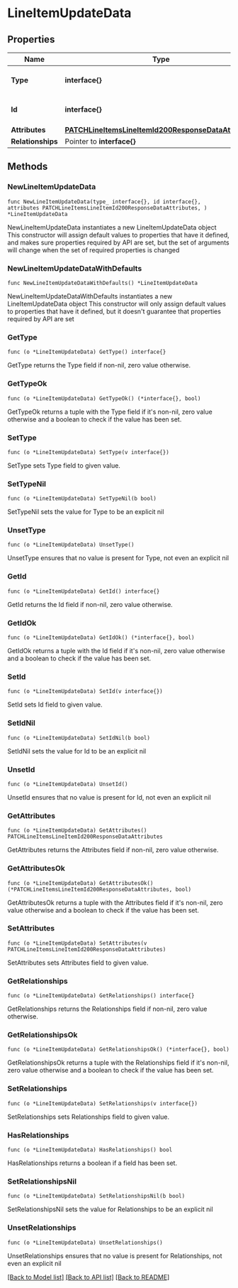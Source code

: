 # LineItemUpdateData

## Properties

Name | Type | Description | Notes
------------ | ------------- | ------------- | -------------
**Type** | **interface{}** | The resource&#39;s type | 
**Id** | **interface{}** | The resource&#39;s id | 
**Attributes** | [**PATCHLineItemsLineItemId200ResponseDataAttributes**](PATCHLineItemsLineItemId200ResponseDataAttributes.md) |  | 
**Relationships** | Pointer to **interface{}** |  | [optional] 

## Methods

### NewLineItemUpdateData

`func NewLineItemUpdateData(type_ interface{}, id interface{}, attributes PATCHLineItemsLineItemId200ResponseDataAttributes, ) *LineItemUpdateData`

NewLineItemUpdateData instantiates a new LineItemUpdateData object
This constructor will assign default values to properties that have it defined,
and makes sure properties required by API are set, but the set of arguments
will change when the set of required properties is changed

### NewLineItemUpdateDataWithDefaults

`func NewLineItemUpdateDataWithDefaults() *LineItemUpdateData`

NewLineItemUpdateDataWithDefaults instantiates a new LineItemUpdateData object
This constructor will only assign default values to properties that have it defined,
but it doesn't guarantee that properties required by API are set

### GetType

`func (o *LineItemUpdateData) GetType() interface{}`

GetType returns the Type field if non-nil, zero value otherwise.

### GetTypeOk

`func (o *LineItemUpdateData) GetTypeOk() (*interface{}, bool)`

GetTypeOk returns a tuple with the Type field if it's non-nil, zero value otherwise
and a boolean to check if the value has been set.

### SetType

`func (o *LineItemUpdateData) SetType(v interface{})`

SetType sets Type field to given value.


### SetTypeNil

`func (o *LineItemUpdateData) SetTypeNil(b bool)`

 SetTypeNil sets the value for Type to be an explicit nil

### UnsetType
`func (o *LineItemUpdateData) UnsetType()`

UnsetType ensures that no value is present for Type, not even an explicit nil
### GetId

`func (o *LineItemUpdateData) GetId() interface{}`

GetId returns the Id field if non-nil, zero value otherwise.

### GetIdOk

`func (o *LineItemUpdateData) GetIdOk() (*interface{}, bool)`

GetIdOk returns a tuple with the Id field if it's non-nil, zero value otherwise
and a boolean to check if the value has been set.

### SetId

`func (o *LineItemUpdateData) SetId(v interface{})`

SetId sets Id field to given value.


### SetIdNil

`func (o *LineItemUpdateData) SetIdNil(b bool)`

 SetIdNil sets the value for Id to be an explicit nil

### UnsetId
`func (o *LineItemUpdateData) UnsetId()`

UnsetId ensures that no value is present for Id, not even an explicit nil
### GetAttributes

`func (o *LineItemUpdateData) GetAttributes() PATCHLineItemsLineItemId200ResponseDataAttributes`

GetAttributes returns the Attributes field if non-nil, zero value otherwise.

### GetAttributesOk

`func (o *LineItemUpdateData) GetAttributesOk() (*PATCHLineItemsLineItemId200ResponseDataAttributes, bool)`

GetAttributesOk returns a tuple with the Attributes field if it's non-nil, zero value otherwise
and a boolean to check if the value has been set.

### SetAttributes

`func (o *LineItemUpdateData) SetAttributes(v PATCHLineItemsLineItemId200ResponseDataAttributes)`

SetAttributes sets Attributes field to given value.


### GetRelationships

`func (o *LineItemUpdateData) GetRelationships() interface{}`

GetRelationships returns the Relationships field if non-nil, zero value otherwise.

### GetRelationshipsOk

`func (o *LineItemUpdateData) GetRelationshipsOk() (*interface{}, bool)`

GetRelationshipsOk returns a tuple with the Relationships field if it's non-nil, zero value otherwise
and a boolean to check if the value has been set.

### SetRelationships

`func (o *LineItemUpdateData) SetRelationships(v interface{})`

SetRelationships sets Relationships field to given value.

### HasRelationships

`func (o *LineItemUpdateData) HasRelationships() bool`

HasRelationships returns a boolean if a field has been set.

### SetRelationshipsNil

`func (o *LineItemUpdateData) SetRelationshipsNil(b bool)`

 SetRelationshipsNil sets the value for Relationships to be an explicit nil

### UnsetRelationships
`func (o *LineItemUpdateData) UnsetRelationships()`

UnsetRelationships ensures that no value is present for Relationships, not even an explicit nil

[[Back to Model list]](../README.md#documentation-for-models) [[Back to API list]](../README.md#documentation-for-api-endpoints) [[Back to README]](../README.md)


